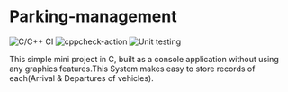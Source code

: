 # Parking-management
![C/C++ CI](https://github.com/STEPin105113/Parking-management/workflows/C/C++%20CI/badge.svg)
![cppcheck-action](https://github.com/STEPin105113/Parking-management/workflows/cppcheck-action/badge.svg)
![Unit testing](https://github.com/STEPin105113/Parking-management/workflows/Unit%20testing/badge.svg)

 This simple mini project in C, built as a console application without using any graphics features.This System makes easy to store records of each(Arrival & Departures of vehicles).
 
